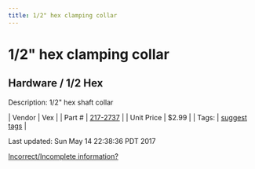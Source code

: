 ```yaml
---
title: 1/2" hex clamping collar
---
```


# 1/2" hex clamping collar
## Hardware / 1/2 Hex
Description: 	1/2" hex shaft collar 

| Vendor | Vex | 
| Part # | [217-2737](http://www.vexrobotics.com/vexpro/hardware/shaft-collars.html) | 
| Unit Price | $2.99 | 
| Tags: | [suggest tags](https://docs.google.com/forms/d/e/1FAIpQLSeWyY8v3RgOty-MyWmh9U0iivNYN_molChYyS-0U-o-kOAv_g/viewform) | 

Last updated: Sun May 14 22:38:36 PDT 2017

 [Incorrect/Incomplete information?](https://docs.google.com/forms/d/e/1FAIpQLSeWyY8v3RgOty-MyWmh9U0iivNYN_molChYyS-0U-o-kOAv_g/viewform)